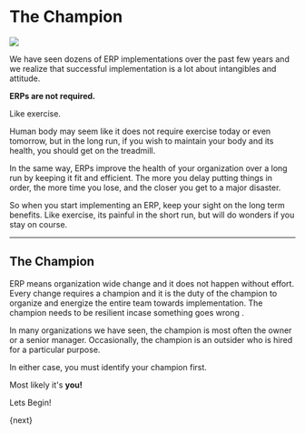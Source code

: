 <!-- no-heading -->

<h1 class="white">The Champion</h1>

<img class="cover" src="assets/manual_erpnext_com/old_images/erpnext/implementation-image.png">

We have seen dozens of ERP implementations over the past few years and we
realize that successful implementation is a lot about intangibles and
attitude.

**ERPs are not required.**

Like exercise.

Human body may seem like it does not require exercise today or even tomorrow,
but in the long run, if you wish to maintain your body and its health, you
should get on the treadmill.

In the same way, ERPs improve the health of your organization over a long run
by keeping it fit and efficient. The more you delay putting things in order,
the more time you lose, and the closer you get to a major disaster.

So when you start implementing an ERP, keep your sight on the long term
benefits. Like exercise, its painful in the short run, but will do wonders if
you stay on course.

* * *

## The Champion

ERP means organization wide change and it does not happen without effort.
Every change requires a champion and it is the duty of the champion to
organize and energize the entire team towards implementation. The champion
needs to be resilient incase something goes wrong .

In many organizations we have seen, the champion is most often the owner or a
senior manager. Occasionally, the champion is an outsider who is hired for a
particular purpose.

In either case, you must identify your champion first.

Most likely it's **you!**

Lets Begin!

{next}
